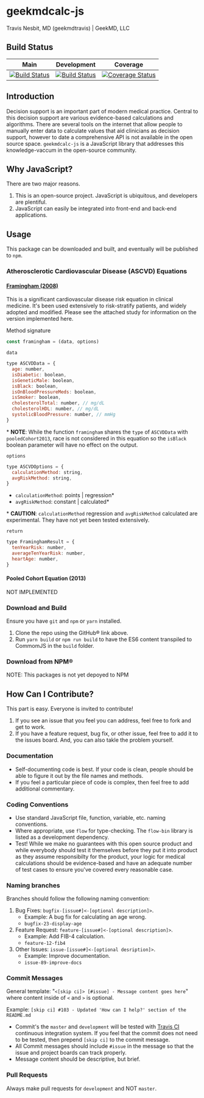 # geekmdcalc-js

Travis Nesbit, MD (geekmdtravis) | GeekMD, LLC

## Build Status

| Main                                                                                                                              | Development                                                                                                                            |Coverage|
| --------------------------------------------------------------------------------------------------------------------------------- | -------------------------------------------------------------------------------------------------------------------------------------- |--------|
| [![Build Status](https://travis-ci.org/geekmdllc/geekmdcalc-js.svg?branch=master)](https://travis-ci.org/geekmdllc/geekmdcalc-js) | [![Build Status](https://travis-ci.org/geekmdllc/geekmdcalc-js.svg?branch=development)](https://travis-ci.org/geekmdllc/geekmdcalc-js) |[![Coverage Status](https://coveralls.io/repos/github/geekmdllc/geekmdcalc-js/badge.svg?branch=main)](https://coveralls.io/github/geekmdllc/geekmdcalc-js?branch=main)|


## Introduction

Decision support is an important part of modern medical practice. Central to this decision support are various evidence-based calculations and algorithms. There are several tools on the internet that allow people to manually enter data to calculate values that aid clinicians as decision support, however to date a comprehensive API is not available in the open source space. `geekmdcalc-js` is a JavaScript library that addresses this knowledge-vaccum in the open-source community.

## Why JavaScript?

There are two major reasons.

1. This is an open-source project. JavaScript is ubiquitous, and developers are plentiful.
2. JavaScript can easily be integrated into front-end and back-end applications.

## Usage

This package can be downloaded and built, and eventually will be published to `npm`.

### Atherosclerotic Cardiovascular Disease (ASCVD) Equations

#### [Framingham (2008)](https://www.ahajournals.org/doi/10.1161/circulationaha.107.699579#FD1)

This is a significant cardiovascular disease risk equation in clinical medicine. It's been used extensively to risk-stratify patients, and widely adopted and modified. Please see the attached study for information on the version implemented here.

Method signature

```js
const framingham = (data, options)
```

`data`

```js
type ASCVDData = {
  age: number,
  isDiabetic: boolean,
  isGeneticMale: boolean,
  isBlack: boolean,
  isOnBloodPressureMeds: boolean,
  isSmoker: boolean,
  cholesterolTotal: number, // mg/dL
  cholesterolHDL: number, // mg/dL
  systolicBloodPressure: number, // mmHg
}
```

\* **NOTE**: While the function `framingham` shares the `type` of `ASCVDData` with `pooledCohort2013`, race is not considered in this equation so the `isBlack` boolean parameter will have no effect on the output.

`options`

```js
type ASCVDOptions = {
  calculationMethod: string,
  avgRiskMethod: string,
}
```

- `calculationMethod`: points | regression\*
- `avgRiskMethod`: constant | calculated\*

\* **CAUTION**: `calculationMethod` regression and `avgRiskMethod` calculated are experimental. They have not yet been tested extensively.

`return`

```js
type FraminghamResult = {
  tenYearRisk: number,
  averageTenYearRisk: number,
  heartAge: number,
}
```

#### Pooled Cohort Equation (2013)

NOT IMPLEMENTED

### Download and Build

Ensure you have `git` and `npm` or `yarn` installed.

1. Clone the repo using the GitHub&reg; link above.
2. Run `yarn build` or `npm run build` to have the ES6 content transpiled to CommomJS in the `build` folder.

### Download from NPM&reg;

NOTE: This packages is not yet depoyed to NPM

## How Can I Contribute?

This part is easy. Everyone is invited to contribute!

1. If you see an issue that you feel you can address, feel free to fork and get to work.
2. If you have a feature request, bug fix, or other issue, feel free to add it to the issues board. And, you can also takle the problem yourself.

### Documentation

- Self-documenting code is best. If your code is clean, people should be able to figure it out by the file names and methods.
- If you feel a particular piece of code is complex, then feel free to add additional commentary.

### Coding Conventions

- Use standard JavaScript file, function, variable, etc. naming conventions.
- Where appropriate, use `flow` for type-checking. The `flow-bin` library is listed as a development dependency.
- Test! While we make no guarantees with this open source product and while everybody should test it themselves before they put it into product as they assume responsibilty for the product, your logic for medical calculations should be evidence-based and have an adequate number of test cases to ensure you've covered every reasonable case.

### Naming branches

Branches should follow the following naming convention:

1. Bug Fixes: `bugfix-[issue#]<-[optional description]>`.
   - Example: A bug fix for calculating an age wrong.
   - `bugfix-23-display-age`
2. Feature Request: `feature-[issue#]<-[optional description]>`.
   - Example: Add FIB-4 calculation.
   - `feature-12-fib4`
3. Other Issues: `issue-[issue#]<-[optional desription]>`.
   - Example: Improve documentation.
   - `issue-89-improve-docs`

### Commit Messages

General template: "`<[skip ci]> [#issue] - Message content goes here`" where content inside of `<` and `>` is optional.

Example: `[skip ci] #103 - Updated 'How can I help?' section of the README.md`

- Commit's the `master` and `development` will be tested with [Travis CI](https://travis-ci.org) continuous integration system. If you feel that the commit does not need to be tested, then prepend `[skip ci]` to the commit message.
- All Commit messages should include `#issue` in the message so that the issue and project boards can track properly.
- Message content should be descriptive, but brief.

### Pull Requests

Always make pull requests for `development` and NOT `master`.
